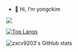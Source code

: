 * 👋 Hi, I’m yongckim


[![](https://img.shields.io/badge/뱃지레이블-배경색?style=뱃지모양&logo=로고&logoColor=로고색상)]()



[![Top Langs](https://github-readme-stats.vercel.app/api/top-langs/?username=zxcv9203&layout=compact)](https://github.com/zxcv9203/github-readme-stats)

![zxcv9203's GitHub stats](https://github-readme-stats.vercel.app/api?username=zxcv9203&show_icons=true&theme=gruvbox)